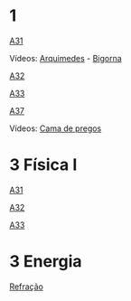# 1

[A31](https://docs.google.com/presentation/d/14zWrG3evuB_UhYAT2dtb4SAtPza9_OPRjBDzCtZxd6A/edit?usp=sharing)

Vídeos:
[Arquimedes](https://www.youtube.com/watch?v=NRjafzwzwlg) -
[Bigorna](https://www.youtube.com/watch?v=f5U63IGmy6Q)

[A32](https://docs.google.com/presentation/d/1LUt7c2ThYu0jz-VT_1T7NcdlxZuTvPJedomSC9VRAzU/edit?usp=sharing)

[A33](https://docs.google.com/presentation/d/1kJCSBfXupXgZYvgwrHtQsebapToqO0rcXNuvIyodNRo/edit?usp=sharing)

[A37](https://docs.google.com/presentation/d/1hhceYT7j404jT5V8cSq0vpBy0imUPgerB71pM3CyUeQ/edit?usp=sharing)

Vídeos:
[Cama de pregos](https://www.youtube.com/watch?v=WekmCwvvFRQ)

# 3 Física I

[A31](https://docs.google.com/presentation/d/1eLEauB_aQRTzcKoh-NN1NS2ee9pL6CsgUy2IF7XsJAo/edit?usp=sharing)

[A32](https://docs.google.com/presentation/d/1cvkU4aKJYPH9F6ovQsyKxXIctfVar9SSBoxfaBvNhvc/edit?usp=sharing)

[A33](https://docs.google.com/presentation/d/1oL-1ejNxE1oMIGN9FxOFkUWYpIIsZlwy6OOthUQn78E/edit?usp=sharing)

# 3 Energia

[Refração](https://docs.google.com/presentation/d/1A20p7dEoaTKcsRiebuEGRFvpO5qQFxNUt53-ZCDDv6E/edit?usp=sharing)
